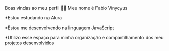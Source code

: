 Boas vindas ao meu perfil 💙💙
Meu nome é Fabio Vinycyus

*Estou estudando na Alura

*Estou me desenvolvendo na linguagem JavaScript

*Utilizo esse espaço para minha organização e compartilhamento dos meu projetos desenvolvidos 
